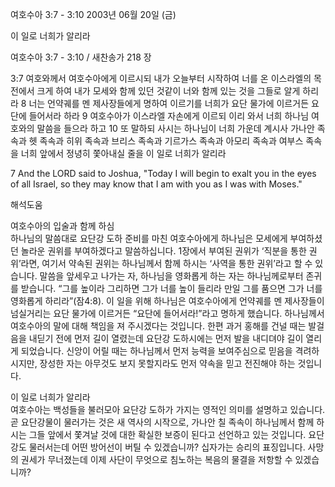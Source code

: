 여호수아 3:7 - 3:10 
2003년 06월 20일 (금)

이 일로 너희가 알리라



여호수아 3:7 - 3:10 / 새찬송가 218 장


3:7 여호와께서 여호수아에게 이르시되 내가 오늘부터 시작하여 너를 온 이스라엘의 목전에서 크게 하여 내가 모세와 함께 있던 것같이 너와 함께 있는 것을 그들로 알게 하리라
8 너는 언약궤를 멘 제사장들에게 명하여 이르기를 너희가 요단 물가에 이르거든 요단에 들어서라 하라
9 여호수아가 이스라엘 자손에게 이르되 이리 와서 너희 하나님 여호와의 말씀을 들으라 하고
10 또 말하되 사시는 하나님이 너희 가운데 계시사 가나안 족속과 헷 족속과 히위 족속과 브리스 족속과 기르가스 족속과 아모리 족속과 여부스 족속을 너희 앞에서 정녕히 쫓아내실 줄을 이 일로 너희가 알리라

7 And the LORD said to Joshua, "Today I will begin to exalt you in the eyes of all Israel, so they may know that I am with you as I was with Moses."

해석도움





여호수아의 입술과 함께 하심  
하나님의 말씀대로 요단강 도하 준비를 마친 여호수아에게 하나님은 모세에게 부여하셨던 놀라운 권위를 부여하겠다고 말씀하십니다. 1장에서 부여된 권위가 ‘직분을 통한 권위’라면, 여기서 약속된 권위는 하나님께서 함께 하시는 ‘사역을 통한 권위’라고 할 수 있습니다. 말씀을 앞세우고 나가는 자, 하나님을 영화롭게 하는 자는 하나님께로부터 존귀를 받습니다. “그를 높이라 그리하면 그가 너를 높이 들리라 만일 그를 품으면 그가 너를 영화롭게 하리라”(잠4:8). 이 일을 위해 하나님은 여호수아에게 언약궤를 멘 제사장들이 넘실거리는 요단 물가에 이르거든 “요단에 들어서라!”라고 명하게 했습니다. 하나님께서 여호수아의 말에 대해 책임을 져 주시겠다는 것입니다. 한편 과거 홍해를 건널 때는 발걸음을 내딛기 전에 먼저 길이 열렸는데 요단강 도하시에는 먼저 발을 내디뎌야 길이 열리게 되었습니다. 신앙이 어릴 때는 하나님께서 먼저 능력을 보여주심으로 믿음을 격려하시지만, 장성한 자는 아무것도 보지 못할지라도 먼저 약속을 믿고 전진해야 하는 것입니다. 

이 일로 너희가 알리라  
여호수아는 백성들을 불러모아 요단강 도하가 가지는 영적인 의미를 설명하고 있습니다. 곧 요단강물이 물러가는 것은 새 역사의 시작으로, 가나안 칠 족속이 하나님께서 함께 하시는 그들 앞에서 쫓겨날 것에 대한 확실한 보증이 된다고 선언하고 있는 것입니다. 요단강도 물러서는데 어떤 방어선이 버틸 수 있겠습니까? 십자가는 승리의 표징입니다. 사망의 권세가 무너졌는데 이제 사단이 무엇으로 침노하는 복음의 물결을 저항할 수 있겠습니까?